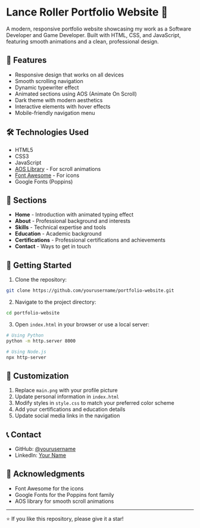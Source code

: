 # Lance Roller Portfolio Website 🚀

A modern, responsive portfolio website showcasing my work as a Software Developer and Game Developer. Built with HTML, CSS, and JavaScript, featuring smooth animations and a clean, professional design.

## 🌟 Features

- Responsive design that works on all devices
- Smooth scrolling navigation
- Dynamic typewriter effect
- Animated sections using AOS (Animate On Scroll)
- Dark theme with modern aesthetics
- Interactive elements with hover effects
- Mobile-friendly navigation menu

## 🛠️ Technologies Used

- HTML5
- CSS3
- JavaScript
- [AOS Library](https://michalsnik.github.io/aos/) - For scroll animations
- [Font Awesome](https://fontawesome.com/) - For icons
- Google Fonts (Poppins)

## 📱 Sections

- **Home** - Introduction with animated typing effect
- **About** - Professional background and interests
- **Skills** - Technical expertise and tools
- **Education** - Academic background
- **Certifications** - Professional certifications and achievements
- **Contact** - Ways to get in touch

## 🚀 Getting Started

1. Clone the repository:
```bash
git clone https://github.com/yourusername/portfolio-website.git
```

2. Navigate to the project directory:
```bash
cd portfolio-website
```

3. Open `index.html` in your browser or use a local server:
```bash
# Using Python
python -m http.server 8000

# Using Node.js
npx http-server
```

## 🔧 Customization

1. Replace `main.png` with your profile picture
2. Update personal information in `index.html`
3. Modify styles in `style.css` to match your preferred color scheme
4. Add your certifications and education details
5. Update social media links in the navigation

## 📞 Contact

- GitHub: [@yourusername](https://github.com/Lanceroyy)
- LinkedIn: [Your Name](https://linkedin.com/in/Lanceroller)

## 🙏 Acknowledgments

- Font Awesome for the icons
- Google Fonts for the Poppins font family
- AOS library for smooth scroll animations

---
⭐️ If you like this repository, please give it a star!

